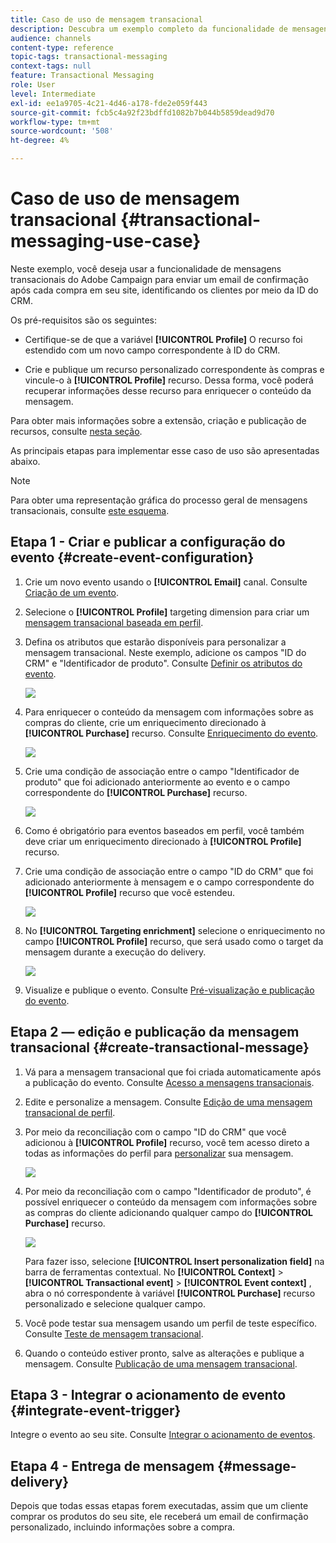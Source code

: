 ```yaml
---
title: Caso de uso de mensagem transacional
description: Descubra um exemplo completo da funcionalidade de mensagens transacionais do Adobe Campaign.
audience: channels
content-type: reference
topic-tags: transactional-messaging
context-tags: null
feature: Transactional Messaging
role: User
level: Intermediate
exl-id: ee1a9705-4c21-4d46-a178-fde2e059f443
source-git-commit: fcb5c4a92f23bdffd1082b7b044b5859dead9d70
workflow-type: tm+mt
source-wordcount: '508'
ht-degree: 4%

---
```


# Caso de uso de mensagem transacional {#transactional-messaging-use-case}

Neste exemplo, você deseja usar a funcionalidade de mensagens transacionais do Adobe Campaign para enviar um email de confirmação após cada compra em seu site, identificando os clientes por meio da ID do CRM.

Os pré-requisitos são os seguintes:

* Certifique-se de que a variável **[!UICONTROL Profile]** O recurso foi estendido com um novo campo correspondente à ID do CRM.

* Crie e publique um recurso personalizado correspondente às compras e vincule-o à **[!UICONTROL Profile]** recurso. Dessa forma, você poderá recuperar informações desse recurso para enriquecer o conteúdo da mensagem.

Para obter mais informações sobre a extensão, criação e publicação de recursos, consulte [nesta seção](../../developing/using/key-steps-to-add-a-resource.md).

As principais etapas para implementar esse caso de uso são apresentadas abaixo.

>[!NOTE]
>
>Para obter uma representação gráfica do processo geral de mensagens transacionais, consulte [este esquema](../../channels/using/getting-started-with-transactional-msg.md#key-steps).

## Etapa 1 - Criar e publicar a configuração do evento {#create-event-configuration}

1. Crie um novo evento usando o **[!UICONTROL Email]** canal. Consulte [Criação de um evento](../../channels/using/configuring-transactional-event.md#creating-an-event).

1. Selecione o **[!UICONTROL Profile]** targeting dimension para criar um [mensagem transacional baseada em perfil](../../channels/using/configuring-transactional-event.md#profile-based-transactional-messages).

1. Defina os atributos que estarão disponíveis para personalizar a mensagem transacional. Neste exemplo, adicione os campos &quot;ID do CRM&quot; e &quot;Identificador de produto&quot;. Consulte [Definir os atributos do evento](../../channels/using/configuring-transactional-event.md#defining-the-event-attributes).

   ![](assets/message-center_usecase1.png)

1. Para enriquecer o conteúdo da mensagem com informações sobre as compras do cliente, crie um enriquecimento direcionado à **[!UICONTROL Purchase]** recurso. Consulte [Enriquecimento do evento](../../channels/using/configuring-transactional-event.md#enriching-the-transactional-message-content).

   ![](assets/message-center_usecase2.png)

1. Crie uma condição de associação entre o campo &quot;Identificador de produto&quot; que foi adicionado anteriormente ao evento e o campo correspondente do **[!UICONTROL Purchase]** recurso.

   ![](assets/message-center_usecase3.png)

1. Como é obrigatório para eventos baseados em perfil, você também deve criar um enriquecimento direcionado à **[!UICONTROL Profile]** recurso.

1. Crie uma condição de associação entre o campo &quot;ID do CRM&quot; que foi adicionado anteriormente à mensagem e o campo correspondente do **[!UICONTROL Profile]** recurso que você estendeu. <!--What's the purpose to have created a CRM ID for this event and to have the CRM ID as a join condition? could it be any other field provided you created it in the event?-->

   ![](assets/message-center_usecase4.png)

1. No **[!UICONTROL Targeting enrichment]** selecione o enriquecimento no campo **[!UICONTROL Profile]** recurso, que será usado como o target da mensagem durante a execução do delivery.

   ![](assets/message-center_usecase5.png)

1. Visualize e publique o evento. Consulte [Pré-visualização e publicação do evento](../../channels/using/publishing-transactional-event.md#previewing-and-publishing-the-event).

## Etapa 2 — edição e publicação da mensagem transacional {#create-transactional-message}

1. Vá para a mensagem transacional que foi criada automaticamente após a publicação do evento. Consulte [Acesso a mensagens transacionais](../../channels/using/editing-transactional-message.md#accessing-transactional-messages).

1. Edite e personalize a mensagem. Consulte [Edição de uma mensagem transacional de perfil](../../channels/using/editing-transactional-message.md#editing-profile-transactional-message).

1. Por meio da reconciliação com o campo &quot;ID do CRM&quot; que você adicionou à **[!UICONTROL Profile]** recurso, você tem acesso direto a todas as informações do perfil para [personalizar](../../designing/using/personalization.md#inserting-a-personalization-field) sua mensagem.

   ![](assets/message-center_usecase6.png)

1. Por meio da reconciliação com o campo &quot;Identificador de produto&quot;, é possível enriquecer o conteúdo da mensagem com informações sobre as compras do cliente adicionando qualquer campo do **[!UICONTROL Purchase]** recurso.

   ![](assets/message-center_usecase7.png)

   Para fazer isso, selecione **[!UICONTROL Insert personalization field]** na barra de ferramentas contextual. No **[!UICONTROL Context]** > **[!UICONTROL Transactional event]** > **[!UICONTROL Event context]** , abra o nó correspondente à variável **[!UICONTROL Purchase]** recurso personalizado e selecione qualquer campo.

1. Você pode testar sua mensagem usando um perfil de teste específico. Consulte [Teste de mensagem transacional](../../channels/using/testing-transactional-message.md#testing-a-transactional-message).

1. Quando o conteúdo estiver pronto, salve as alterações e publique a mensagem. Consulte [Publicação de uma mensagem transacional](../../channels/using/publishing-transactional-message.md#publishing-a-transactional-message).

## Etapa 3 - Integrar o acionamento de evento {#integrate-event-trigger}

Integre o evento ao seu site. Consulte [Integrar o acionamento de eventos](../../channels/using/getting-started-with-transactional-msg.md#integrate-event-trigger).

## Etapa 4 - Entrega de mensagem {#message-delivery}

Depois que todas essas etapas forem executadas, assim que um cliente comprar os produtos do seu site, ele receberá um email de confirmação personalizado, incluindo informações sobre a compra.
